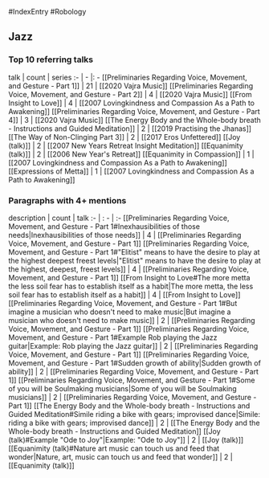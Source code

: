 #IndexEntry #Robology

## Jazz

### Top 10 referring talks
talk | count | series
:- | - |: -
[[Preliminaries Regarding Voice, Movement, and Gesture - Part 1]] | 21 | [[2020 Vajra Music]]
[[Preliminaries Regarding Voice, Movement, and Gesture - Part 2]] | 4 | [[2020 Vajra Music]]
[[From Insight to Love]] | 4 | [[2007 Lovingkindness and Compassion As a Path to Awakening]]
[[Preliminaries Regarding Voice, Movement, and Gesture - Part 4]] | 3 | [[2020 Vajra Music]]
[[The Energy Body and the Whole-body breath - Instructions and Guided Meditation]] | 2 | [[2019 Practising the Jhanas]]
[[The Way of Non-Clinging Part 3]] | 2 | [[2017 Eros Unfettered]]
[[Joy (talk)]] | 2 | [[2007 New Years Retreat Insight Meditation]]
[[Equanimity (talk)]] | 2 | [[2006 New Year's Retreat]]
[[Equanimity in Compassion]] | 1 | [[2007 Lovingkindness and Compassion As a Path to Awakening]]
[[Expressions of Metta]] | 1 | [[2007 Lovingkindness and Compassion As a Path to Awakening]]

### Paragraphs with 4+ mentions
description | count | talk
:- | : - | :-
[[Preliminaries Regarding Voice, Movement, and Gesture - Part 1#Inexhausibilities of those needs\|Inexhausibilities of those needs]] | 4 | [[Preliminaries Regarding Voice, Movement, and Gesture - Part 1]]
[[Preliminaries Regarding Voice, Movement, and Gesture - Part 1#"Elitist" means to have the desire to play at the highest deepest freest levels\|"Elitist" means to have the desire to play at the highest, deepest, freest levels]] | 4 | [[Preliminaries Regarding Voice, Movement, and Gesture - Part 1]]
[[From Insight to Love#The more metta the less soil fear has to establish itself as a habit\|The more metta, the less soil fear has to establish itself as a habit]] | 4 | [[From Insight to Love]]
[[Preliminaries Regarding Voice, Movement, and Gesture - Part 1#But imagine a musician who doesn't need to make music\|But imagine a musician who doesn't need to make music]] | 2 | [[Preliminaries Regarding Voice, Movement, and Gesture - Part 1]]
[[Preliminaries Regarding Voice, Movement, and Gesture - Part 1#Example Rob playing the Jazz guitar\|Example: Rob playing the Jazz guitar]] | 2 | [[Preliminaries Regarding Voice, Movement, and Gesture - Part 1]]
[[Preliminaries Regarding Voice, Movement, and Gesture - Part 1#Sudden growth of ability\|Sudden growth of ability]] | 2 | [[Preliminaries Regarding Voice, Movement, and Gesture - Part 1]]
[[Preliminaries Regarding Voice, Movement, and Gesture - Part 1#Some of you will be Soulmaking musicians\|Some of you will be Soulmaking musicians]] | 2 | [[Preliminaries Regarding Voice, Movement, and Gesture - Part 1]]
[[The Energy Body and the Whole-body breath - Instructions and Guided Meditation#Simile riding a bike with gears; improvised dance\|Simile: riding a bike with gears; improvised dance]] | 2 | [[The Energy Body and the Whole-body breath - Instructions and Guided Meditation]]
[[Joy (talk)#Example "Ode to Joy"\|Example: "Ode to Joy"]] | 2 | [[Joy (talk)]]
[[Equanimity (talk)#Nature art music can touch us and feed that wonder\|Nature, art, music can touch us and feed that wonder]] | 2 | [[Equanimity (talk)]]

